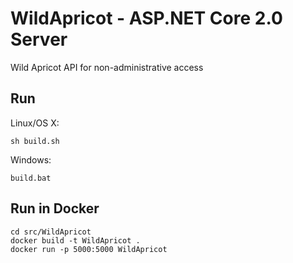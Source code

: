 # WildApricot - ASP.NET Core 2.0 Server

Wild Apricot API for non-administrative access

## Run

Linux/OS X:

```
sh build.sh
```

Windows:

```
build.bat
```

## Run in Docker

```
cd src/WildApricot
docker build -t WildApricot .
docker run -p 5000:5000 WildApricot
```
